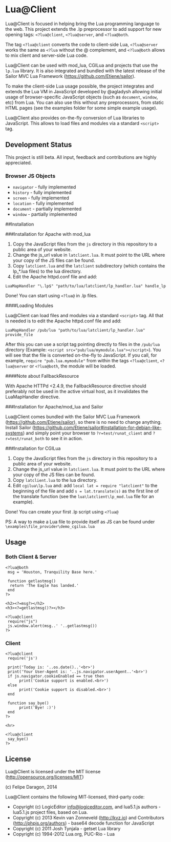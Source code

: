# Lua@Client #

Lua@Client is focused in helping bring the Lua programming language to the web. This project extends the .lp preprocessor to add support for new opening tags: `<?lua@client`, `<?lua@server`, and `<?lua@both`.

The tag `<?lua@client` converts the code to client-side Lua, `<?lua@server` works the same as `<?lua` without the @ complement, and `<?lua@both` allows to mix client and server-side Lua code.

Lua@Client can be used with mod_lua, CGILua and projects that use the `lp.lua` library. It is also integrated and bundled with the latest release of the Sailor MVC Lua Framework (https://github.com/Etiene/sailor).

To make the client-side Lua usage possible, the project integrates and extends the Lua VM in JavaScript developed by @agladysh allowing initial usage of browser-specific JavaScript objects (such as `document`, `window`, etc) from Lua. You can also use this without any preprocessors, from static HTML pages (see the examples folder for some simple example usage).

Lua@Client also provides on-the-fly conversion of Lua libraries to JavaScript. This allows to load files and modules via a standard `<script>` tag.

## Development Status #

This project is still beta. All input, feedback and contributions are highly appreciated. 

### Browser JS Objects #

* `navigator` - fully implemented
* `history` - fully implemented
* `screen` - fully implemented
* `location` - fully implemented
* `document` - partially implemented
* `window` - partially implemented

##Installation

###Installation for Apache with mod_lua

1. Copy the JavaScript files from the `js` directory in this repository to a public area of your website.
2. Change the js_url value in `latclient.lua`. It must point to the URL where your copy of the JS files can be found.
3. Copy `latclient.lua` and the `latclient` subdirectory (which contains the lp_*.lua files) to the lua directory.
4. Edit the Apache httpd.conf file and add:

```
LuaMapHandler "\.lp$" "path/to/lua/latclient/lp_handler.lua" handle_lp
```

Done! You can start using `<?lua@` in .lp files.

####Loading Modules

Lua@Client can load files and modules via a standard `<script>` tag. All that is needed is to edit the Apache httpd.conf file and add:

```
LuaMapHandler /pub/lua "path/to/lua/latclient/lp_handler.lua" provide_file
```

After this you can use a script tag pointing directly to files in the `/pub/lua` directory (Example: `<script src="pub/lua/mymodule.lua"></script>`). You will see that the file is converted on-the-fly to JavaScript. If you call, for example, `require "pub.lua.mymodule"` from within the tags `<?lua@client`, `<?lua@server` or `<?lua@both`, the module will be loaded.

####Note about FallbackResource

With Apache HTTPd <2.4.9, the FallbackResource directive should preferably not be used in the active virtual host, as it invalidates the LuaMapHandler directive.

###Installation for Apache/mod_lua and Sailor

Lua@Client comes bundled with the Sailor MVC Lua Framework (https://github.com/Etiene/sailor), so there is no need to change anything. Install Sailor (https://github.com/Etiene/sailor#installation-for-debian-like-systems) and simply point your browser to `?r=test/runat_client` and `?r=test/runat_both` to see it in action.

###Installation for CGILua

1. Copy the JavaScript files from the `js` directory in this repository to a public area of your website.
2. Change the js_url value in `latclient.lua`. It must point to the URL where your copy of the JS files can be found.
3. Copy `latclient.lua` to the lua directory.
4. Edit `cgilua\lp.lua` and: add `local lat = require "latclient"` to the beginning of the file and add `s = lat.translate(s)` as the first line of the translate function (see the `lua\latclient\lp_mod.lua` file for an example).

Done! You can create your first .lp script using `<?lua@`

PS: A way to make a Lua file to provide itself as JS can be found under `\examples\file_provider\demo_cgilua.lua`

## Usage #

### Both Client & Server #

```
<?lua@both
 msg = 'Houston, Tranquility Base here.'
 
 function getlastmsg()
  return 'The Eagle has landed.'
 end
?>

<h2><?=msg?></h2>
<h3><?=getlastmsg()?></h3>

<?lua@client
 require("js")
 js.window.alert(msg..' '..getlastmsg())
?>
```

### Client #

```
<?lua@client
 require('js')
 
 print('Today is: '..os.date()..'<br>')
 print('Your User-Agent is: '..js.navigator.userAgent..'<br>')
 if js.navigator.cookieEnabled == true then
      print('Cookie support is enabled.<br>')
 else
      print('Cookie support is disabled.<br>')
 end
 
 function say_bye()
      print('Bye! :)')
 end
?>

<hr>

<?lua@client
 say_bye()
?>
```

## License #

Lua@Client is licensed under the MIT license (http://opensource.org/licenses/MIT)

(c) Felipe Daragon, 2014

Lua@Client contains the following MIT-licensed, third-party code:

* Copyright (c) LogicEditor <info@logiceditor.com>, and lua5.1.js authors - lua5.1.js project files, based on Lua.
* Copyright (c) 2013 Kevin van Zonneveld (http://kvz.io) and Contributors (http://phpjs.org/authors) - base64 decode function for JavaScript
* Copyright (c) 2011 Josh Tynjala - getset Lua library
* Copyright (c) 1994-2012 Lua.org, PUC-Rio - Lua